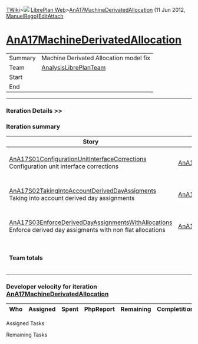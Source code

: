 [TWiki](/twiki/Main/WebHome)&gt;![](/twiki/TWiki/TWikiDocGraphics/web-bg-small.gif) [LibrePlan Web](/twiki/LibrePlan/WebHome)&gt;[AnA17MachineDerivatedAllocation](http://wiki.libreplan-enterprise.com/twiki/LibrePlan/AnA17MachineDerivatedAllocation "Topic revision: 3 (11 Jun 2012 - 09:59:24)") (11 Jun 2012, [ManuelRego](/twiki/Main/ManuelRego))[Edit](http://wiki.libreplan-enterprise.com/twiki/bin/edit/LibrePlan/AnA17MachineDerivatedAllocation?t=1520337862 "Edit this topic text")[Attach](/twiki/bin/attach/LibrePlan/AnA17MachineDerivatedAllocation "Attach an image or document to this topic")

 [AnA17MachineDerivatedAllocation](/twiki/LibrePlan/AnA17MachineDerivatedAllocation)
===============================================================================================================================================



|         |                                                                          |
|---------|--------------------------------------------------------------------------|
| Summary | Machine Derivated Allocation model fix                                   |
| Team    | [AnalysisLibrePlanTeam](/twiki/LibrePlan/AnalysisLibrePlanTeam) |
| Start   |                                                                          |
| End     |                                                                          |

------------------------------------------------------------------------

[](/twiki/LibrePlan)

### Iteration Details &gt;&gt;

###  Iteration summary

<table>
<colgroup>
<col width="8%" />
<col width="8%" />
<col width="8%" />
<col width="8%" />
<col width="8%" />
<col width="8%" />
<col width="8%" />
<col width="8%" />
<col width="8%" />
<col width="8%" />
<col width="8%" />
<col width="8%" />
</colgroup>
<thead>
<tr class="header">
<th>Story</th>
<th>FEA</th>
<th>Estimate</th>
<th>Spent</th>
<th>PhpReport</th>
<th>ToDo</th>
<th>Progress</th>
<th>Done</th>
<th>Overrun</th>
<th>Completion</th>
<th>Developer</th>
<th>Reviewer</th>
</tr>
</thead>
<tbody>
<tr class="odd">
<td><a href="/twiki/LibrePlan/AnA17S01ConfigurationUnitInterfaceCorrections">AnA17S01ConfigurationUnitInterfaceCorrections</a><br />
Configuration unit interface corrections</td>
<td><a href="/twiki/LibrePlan/AnA17S01ConfigurationUnitInterfaceCorrections">AnA17S01ConfigurationUnitInterfaceCorrections</a></td>
<td><strong>13</strong></td>
<td><strong>0</strong></td>
<td><strong>0</strong></td>
<td><strong>13</strong></td>
<td><table>
<tbody>
<tr class="odd">
<td><img src="/twiki/TWiki/TWikiDocGraphics/warning.gif" title="ALERT!" alt="ALERT!" /></td>
</tr>
</tbody>
</table></td>
<td>0%</td>
<td>0%</td>
<td>Not Started</td>
<td></td>
<td><a href="/twiki/Main/JavierMoran">JavierMoran</a></td>
</tr>
<tr class="even">
<td><a href="/twiki/LibrePlan/AnA17S02TakingIntoAccountDerivedDayAssigments">AnA17S02TakingIntoAccountDerivedDayAssigments</a><br />
Taking into account derived day assignments</td>
<td><a href="/twiki/LibrePlan/AnA17S02TakingIntoAccountDerivedDayAssigments">AnA17S02TakingIntoAccountDerivedDayAssigments</a></td>
<td><strong>25</strong></td>
<td><strong>0</strong></td>
<td><strong>0</strong></td>
<td><strong>25</strong></td>
<td><table>
<tbody>
<tr class="odd">
<td><img src="/twiki/TWiki/TWikiDocGraphics/warning.gif" title="ALERT!" alt="ALERT!" /></td>
</tr>
</tbody>
</table></td>
<td>0%</td>
<td>0%</td>
<td>Not Started</td>
<td></td>
<td><a href="/twiki/Main/JavierMoran">JavierMoran</a></td>
</tr>
<tr class="odd">
<td><a href="/twiki/LibrePlan/AnA17S03EnforceDerivedDayAssignmentsWithAllocations">AnA17S03EnforceDerivedDayAssignmentsWithAllocations</a><br />
Enforce derived day assigments with non flat allocations</td>
<td><a href="/twiki/LibrePlan/AnA17S03EnforceDerivedDayAssignmentsWithAllocations">AnA17S03EnforceDerivedDayAssignmentsWithAllocations</a></td>
<td><strong>80</strong></td>
<td><strong>0</strong></td>
<td><strong>0</strong></td>
<td><strong>80</strong></td>
<td><table>
<tbody>
<tr class="odd">
<td><img src="/twiki/TWiki/TWikiDocGraphics/warning.gif" title="ALERT!" alt="ALERT!" /></td>
</tr>
</tbody>
</table></td>
<td>0%</td>
<td>0%</td>
<td>Not Started</td>
<td></td>
<td><a href="/twiki/Main/JavierMoran">JavierMoran</a></td>
</tr>
<tr class="even">
<td><strong>Team totals</strong></td>
<td> </td>
<td><strong>118</strong></td>
<td><strong>0</strong></td>
<td><strong>0</strong></td>
<td><strong>118</strong></td>
<td><table>
<tbody>
<tr class="odd">
<td><img src="/twiki/TWiki/TWikiDocGraphics/warning.gif" title="ALERT!" alt="ALERT!" /></td>
</tr>
</tbody>
</table></td>
<td>0%</td>
<td>0%</td>
<td> </td>
<td> </td>
<td> </td>
</tr>
</tbody>
</table>

###  Developer velocity for iteration [AnA17MachineDerivatedAllocation](/twiki/LibrePlan/AnA17MachineDerivatedAllocation)

| Who | Assigned | Spent | PhpReport | Remaining | Completition |     |
|-----|----------|-------|-----------|-----------|--------------|-----|

Assigned Tasks

Remaining Tasks
